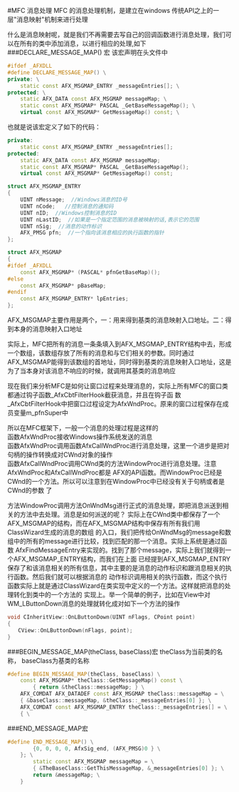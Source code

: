 #MFC 消息处理
MFC 的消息处理机制，是建立在windows 传统API之上的一层"消息映射"机制来进行处理              

什么是消息映射呢，就是我们不再需要去写自己的回调函数进行消息处理，我们可以在所有的类中添加消息，以进行相应的处理,如下                
###DECLARE_MESSAGE_MAP() 宏
该宏声明在头文件中
```cpp
#ifdef _AFXDLL
#define DECLARE_MESSAGE_MAP() \
private: \
	static const AFX_MSGMAP_ENTRY _messageEntries[]; \
protected: \
	static AFX_DATA const AFX_MSGMAP messageMap; \
	static const AFX_MSGMAP* PASCAL _GetBaseMessageMap(); \
	virtual const AFX_MSGMAP* GetMessageMap() const; \
```
也就是说该宏定义了如下的代码：
```cpp
private:
	static const AFX_MSGMAP_ENTRY _messageEntries[];
protected:
	static AFX_DATA const AFX_MSGMAP messageMap;
	static const AFX_MSGMAP* PASCAL _GetBaseMessageMap();
	virtual const AFX_MSGMAP* GetMessageMap() const;
```
```cpp
struct AFX_MSGMAP_ENTRY
{
	UINT nMessage;  //Windows消息的ID号
	UINT nCode;   //控制消息的通知码
	UINT nID;  //Windows控制消息的ID
	UINT nLastID;  //如果是一个指定范围的消息被映射的话,表示它的范围
	UINT nSig;  //消息的动作标识
	AFX_PMSG pfn;  //一个指向该消息相应的执行函数的指针
};
```
```cpp
struct AFX_MSGMAP
{
#ifdef _AFXDLL
	const AFX_MSGMAP* (PASCAL* pfnGetBaseMap)();
#else
	const AFX_MSGMAP* pBaseMap;
#endif
	const AFX_MSGMAP_ENTRY* lpEntries;
};
```
AFX_MSGMAP主要作用是两个，一：用来得到基类的消息映射入口地址。二：得到本身的消息映射入口地址                    

实际上，MFC把所有的消息一条条填入到AFX_MSGMAP_ENTRY结构中去，形成一个数组，该数组存放了所有的消息和与它们相关的参数。同时通过 AFX_MSGMAP能得到该数组的首地址，同时得到基类的消息映射入口地址，这是为了当本身对该消息不响应的时候，就调用其基类的消息响应

现在我们来分析MFC是如何让窗口过程来处理消息的，实际上所有MFC的窗口类都通过钩子函数_AfxCbtFilterHook截获消息，并且在钩子函 数_AfxCbtFilterHook中把窗口过程设定为AfxWndProc。原来的窗口过程保存在成员变量m_pfnSuper中

所以在MFC框架下，一般一个消息的处理过程是这样的              
函数AfxWndProc接收Windows操作系统发送的消息               
函数AfxWndProc调用函数AfxCallWndProc进行消息处理，这里一个进步是把对句柄的操作转换成对CWnd对象的操作               
函数AfxCallWndProc调用CWnd类的方法WindowProc进行消息处理。注意AfxWndProc和AfxCallWndProc都是 AFX的API函数。而WindowProc已经是CWnd的一个方法。所以可以注意到在WindowProc中已经没有关于句柄或者是CWnd的参数 了             

方法WindowProc调用方法OnWndMsg进行正式的消息处理，即把消息派送到相关的方法中去处理。消息是如何派送的呢？ 实际上在CWnd类中都保存了一个AFX_MSGMAP的结构，而在AFX_MSGMAP结构中保存有所有我们用ClassWizard生成的消息的数组 的入口，我们把传给OnWndMsg的message和数组中的所有的message进行比较，找到匹配的那一个消息。实际上系统是通过函数 AfxFindMessageEntry来实现的。找到了那个message，实际上我们就得到一个AFX_MSGMAP_ENTRY结构，而我们在上面 已经提到AFX_MSGMAP_ENTRY保存了和该消息相关的所有信息，其中主要的是消息的动作标识和跟消息相关的执行函数。然后我们就可以根据消息的 动作标识调用相关的执行函数，而这个执行函数实际上就是通过ClassWizard在类实现中定义的一个方法。这样就把消息的处理转化到类中的一个方法的 实现上。举一个简单的例子，比如在View中对WM_LButtonDown消息的处理就转化成对如下一个方法的操作

```cpp
void CInheritView::OnLButtonDown(UINT nFlags, CPoint point)
{
　　CView::OnLButtonDown(nFlags, point);
}
```

###BEGIN_MESSAGE_MAP(theClass, baseClass)宏
theClass为当前类的名称，  baseClass为基类的名称         
```cpp
#define BEGIN_MESSAGE_MAP(theClass, baseClass) \
	const AFX_MSGMAP* theClass::GetMessageMap() const \
		{ return &theClass::messageMap; } \
	AFX_COMDAT AFX_DATADEF const AFX_MSGMAP theClass::messageMap = \
	{ &baseClass::messageMap, &theClass::_messageEntries[0] }; \
	AFX_COMDAT const AFX_MSGMAP_ENTRY theClass::_messageEntries[] = \
	{ \
```
###END_MESSAGE_MAP宏
```cpp
#define END_MESSAGE_MAP() \
		{0, 0, 0, 0, AfxSig_end, (AFX_PMSG)0 } \
	}; \
		static const AFX_MSGMAP messageMap = \
		{ &TheBaseClass::GetThisMessageMap, &_messageEntries[0] }; \
		return &messageMap; \
	}				
```




